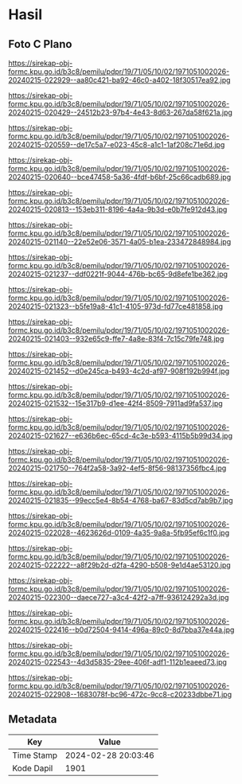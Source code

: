 # Hasil

## Foto C Plano

https://sirekap-obj-formc.kpu.go.id/b3c8/pemilu/pdpr/19/71/05/10/02/1971051002026-20240215-022929--aa80c421-ba92-46c0-a402-18f30517ea92.jpg

https://sirekap-obj-formc.kpu.go.id/b3c8/pemilu/pdpr/19/71/05/10/02/1971051002026-20240215-020429--24512b23-97b4-4e43-8d63-267da58f621a.jpg

https://sirekap-obj-formc.kpu.go.id/b3c8/pemilu/pdpr/19/71/05/10/02/1971051002026-20240215-020559--de17c5a7-e023-45c8-a1c1-1af208c71e6d.jpg

https://sirekap-obj-formc.kpu.go.id/b3c8/pemilu/pdpr/19/71/05/10/02/1971051002026-20240215-020640--bce47458-5a36-4fdf-b6bf-25c66cadb689.jpg

https://sirekap-obj-formc.kpu.go.id/b3c8/pemilu/pdpr/19/71/05/10/02/1971051002026-20240215-020813--153eb311-8196-4a4a-9b3d-e0b7fe912d43.jpg

https://sirekap-obj-formc.kpu.go.id/b3c8/pemilu/pdpr/19/71/05/10/02/1971051002026-20240215-021140--22e52e06-3571-4a05-b1ea-233472848984.jpg

https://sirekap-obj-formc.kpu.go.id/b3c8/pemilu/pdpr/19/71/05/10/02/1971051002026-20240215-021237--ddf0221f-9044-476b-bc65-9d8efe1be362.jpg

https://sirekap-obj-formc.kpu.go.id/b3c8/pemilu/pdpr/19/71/05/10/02/1971051002026-20240215-021323--b5fe19a8-41c1-4105-973d-fd77ce481858.jpg

https://sirekap-obj-formc.kpu.go.id/b3c8/pemilu/pdpr/19/71/05/10/02/1971051002026-20240215-021403--932e65c9-ffe7-4a8e-83f4-7c15c79fe748.jpg

https://sirekap-obj-formc.kpu.go.id/b3c8/pemilu/pdpr/19/71/05/10/02/1971051002026-20240215-021452--d0e245ca-b493-4c2d-af97-908f192b994f.jpg

https://sirekap-obj-formc.kpu.go.id/b3c8/pemilu/pdpr/19/71/05/10/02/1971051002026-20240215-021532--15e317b9-d1ee-42f4-8509-7911ad9fa537.jpg

https://sirekap-obj-formc.kpu.go.id/b3c8/pemilu/pdpr/19/71/05/10/02/1971051002026-20240215-021627--e636b6ec-65cd-4c3e-b593-4115b5b99d34.jpg

https://sirekap-obj-formc.kpu.go.id/b3c8/pemilu/pdpr/19/71/05/10/02/1971051002026-20240215-021750--764f2a58-3a92-4ef5-8f56-98137356fbc4.jpg

https://sirekap-obj-formc.kpu.go.id/b3c8/pemilu/pdpr/19/71/05/10/02/1971051002026-20240215-021835--99ecc5e4-8b54-4768-ba67-83d5cd7ab9b7.jpg

https://sirekap-obj-formc.kpu.go.id/b3c8/pemilu/pdpr/19/71/05/10/02/1971051002026-20240215-022028--4623626d-0109-4a35-9a8a-5fb95ef6c1f0.jpg

https://sirekap-obj-formc.kpu.go.id/b3c8/pemilu/pdpr/19/71/05/10/02/1971051002026-20240215-022222--a8f29b2d-d2fa-4290-b508-9e1d4ae53120.jpg

https://sirekap-obj-formc.kpu.go.id/b3c8/pemilu/pdpr/19/71/05/10/02/1971051002026-20240215-022300--daece727-a3c4-42f2-a7ff-936124292a3d.jpg

https://sirekap-obj-formc.kpu.go.id/b3c8/pemilu/pdpr/19/71/05/10/02/1971051002026-20240215-022416--b0d72504-9414-496a-89c0-8d7bba37e44a.jpg

https://sirekap-obj-formc.kpu.go.id/b3c8/pemilu/pdpr/19/71/05/10/02/1971051002026-20240215-022543--4d3d5835-29ee-406f-adf1-112b1eaeed73.jpg

https://sirekap-obj-formc.kpu.go.id/b3c8/pemilu/pdpr/19/71/05/10/02/1971051002026-20240215-022908--1683078f-bc96-472c-9cc8-c20233dbbe71.jpg


## Metadata

| Key        | Value               |
| ---------- | ------------------- |
| Time Stamp | 2024-02-28 20:03:46 |
| Kode Dapil | 1901                |



